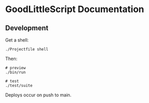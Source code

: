 # GoodLittleScript Documentation

## Development

Get a shell:

```shell
./Projectfile shell
```

Then:

```shell
# preview
./bin/run

# test
./test/suite
```

Deploys occur on push to main.
